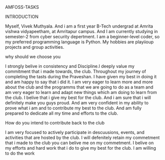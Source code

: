 AMFOSS-TASKS

INTRODUCTION

Myself, Vivek Muthyala. And i am a first year B-Tech undergrad at Amrita vishwa vidyapeetham, at Amritapur campus.
And I am currently studying in semester-2 from cyber security depertment. I am a beginner-level coder, so my preferred programming language is Python.
My hobbies are playiioup projects and group activities.

why should we choose you

I strongly belive in consistency and Discipline.I deeply value my commitment that i made towards, the club. Throughout my journey of completing the tasts during the Praveshan. I have given my best in doing it and am happy to say that i did it. I  am very eager to learn more and more about the club and the programms that we are going to do as a team and am very eager to learn and adapt new things which am doing to learn from the club. I belive that  i give my best for the club. And i am sure that i will definitely make you guys proud.
And am very confident in my ability to prove what i am and to contribute my best to the club. And am fully prepared to dedicate all my time and efforts to the club.

How do you intend to contribute back to the club

I am very focused to actively participate in descuusions, events, and activities that are hosted by the club. I will defenitely retain my commetment that i made to the club you can belive me on my commetment. I belive on my efforts and hard work that i do to give my best for the club. I am willing to do the work   




